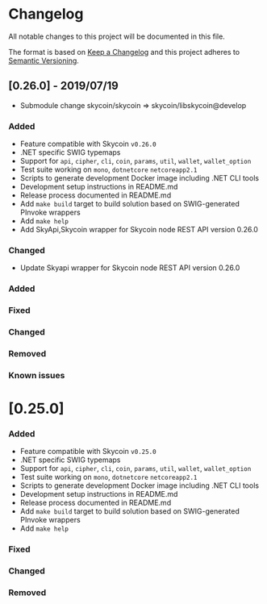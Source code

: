 # Changelog
All notable changes to this project will be documented in this file.

The format is based on [Keep a Changelog](http://keepachangelog.com/en/1.0.0/)
and this project adheres to [Semantic Versioning](http://semver.org/spec/v2.0.0.html).

## [0.26.0] - 2019/07/19

- Submodule change skycoin/skycoin => skycoin/libskycoin@develop

### Added

- Feature compatible with Skycoin `v0.26.0`
- .NET specific SWIG typemaps
- Support for `api`, `cipher`, `cli`, `coin`, `params`, `util`, `wallet`, `wallet_option`
- Test suite working on `mono`, `dotnetcore` `netcoreapp2.1`
- Scripts to generate development Docker image including .NET CLI tools
- Development setup instructions in README.md
- Release process documented in README.md
- Add `make build` target to build solution based on SWIG-generated PInvoke wrappers
- Add `make help`
- Add SkyApi,Skycoin wrapper for Skycoin node REST API version 0.26.0

### Changed

- Update Skyapi wrapper for Skycoin node REST API version 0.26.0

### Added

### Fixed

### Changed

### Removed

### Known issues

# [0.25.0] 

### Added

- Feature compatible with Skycoin `v0.25.0`
- .NET specific SWIG typemaps
- Support for `api`, `cipher`, `cli`, `coin`, `params`, `util`, `wallet`, `wallet_option`
- Test suite working on `mono`, `dotnetcore` `netcoreapp2.1`
- Scripts to generate development Docker image including .NET CLI tools
- Development setup instructions in README.md
- Release process documented in README.md
- Add `make build` target to build solution based on SWIG-generated PInvoke wrappers
- Add `make help`

### Fixed

### Changed

### Removed

